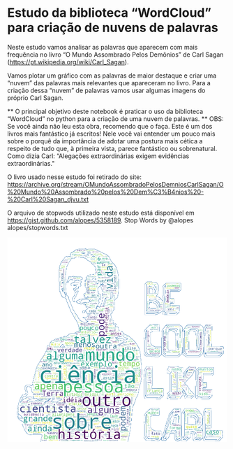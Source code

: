 # Estudo da biblioteca “WordCloud” para criação de nuvens de palavras

Neste estudo vamos analisar as palavras que aparecem com mais frequência no livro “O Mundo Assombrado Pelos Demônios” de Carl Sagan (https://pt.wikipedia.org/wiki/Carl_Sagan).

Vamos plotar um gráfico com as palavras de maior destaque e criar uma “nuvem” das palavras mais relevantes que apareceram no livro. Para a criação dessa “nuvem” de palavras vamos usar algumas imagens do próprio Carl Sagan.

** O principal objetivo deste notebook é praticar o uso da biblioteca “WordCloud” no python para a criação de uma nuvem de palavras. **
OBS: Se você ainda não leu esta obra, recomendo que o faça. Este é um dos livros mais fantástico já escritos! Nele você vai entender um pouco mais sobre o porquê da importância de adotar uma postura mais cética a respeito de tudo que, à primeira vista, parece fantástico ou sobrenatural. </br> Como dizia Carl: “Alegações extraordinárias exigem evidências extraordinárias."

O livro usado nesse estudo foi retirado do site: https://archive.org/stream/OMundoAssombradoPelosDemniosCarlSagan/O%20Mundo%20Assombrado%20pelos%20Dem%C3%B4nios%20-%20Carl%20Sagan_djvu.txt

O arquivo de stopwods utilizado neste estudo está disponível em https://gist.github.com/alopes/5358189. Stop Words by @alopes alopes/stopwords.txt


![](wc_carl_sagan_04.png)